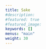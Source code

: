 ```yaml
---
title: Sake
#description: 
#featured: true
#featured_image: 
keywords: []
menus: "main"
weight: 30
---
```

